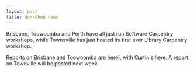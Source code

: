 ```yaml
---
layout: post
title: Workshop news
---
```

Brisbane, Toowoomba and Perth have all just run Software Carpentry workshops, while Townsville has just
hosted its first ever Library Carpentry workshop.

Reports on Brisbane and Toowoomba are [here)](http://software-carpentry.org/blog/2016/07/two-workshops.html), 
with Curtin's [here](http://software-carpentry.org/blog/2016/07/curtin-workshop.html). A report on Townville
will be posted next week.
